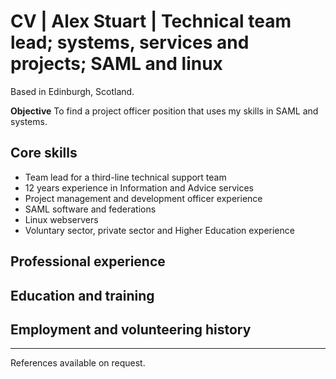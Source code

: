 # CV | Alex Stuart | Technical team lead; systems, services and projects; SAML and linux

Based in Edinburgh, Scotland.

**Objective** To find a project officer position that uses my skills in SAML and systems.

## Core skills

* Team lead for a third-line technical support team
* 12 years experience in Information and Advice services
* Project management and development officer experience
* SAML software and federations
* Linux webservers
* Voluntary sector, private sector and Higher Education experience

## Professional experience


## Education and training


## Employment and volunteering history


***
References available on request.
